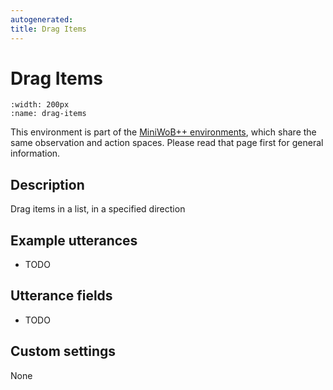 ```yaml
---
autogenerated:
title: Drag Items
---
```


# Drag Items

```{figure} ../../_static/videos/miniwob/drag-items.gif 
:width: 200px
:name: drag-items
```

This environment is part of the <a href='..'>MiniWoB++ environments</a>, which share the same observation and action spaces. Please read that page first for general information.

## Description

Drag items in a list, in a specified direction

## Example utterances

* TODO

## Utterance fields

* TODO

## Custom settings

None
